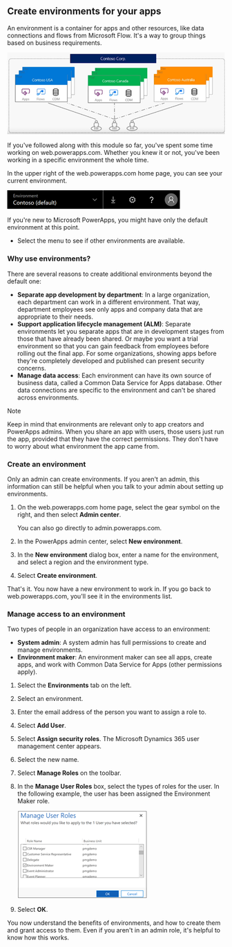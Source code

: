 ## Create environments for your apps
An environment is a container for apps and other resources, like data connections and flows from Microsoft Flow. It's a way to group things based on business requirements.

![Environment picker](../media/powerapps-environments2.png)

If you've followed along with this module so far, you've spent some time working on web.powerapps.com. Whether you knew it or not, you've been working in a specific environment the whole time.

In the upper right of the web.powerapps.com home page, you can see your current environment.

![Environment picker](../media/powerapps-environment-picker.png)

If you're new to Microsoft PowerApps, you might have only the default environment at this point.

- Select the menu to see if other environments are available.

### Why use environments?
There are several reasons to create additional environments beyond the default one:

- **Separate app development by department**: In a large organization, each department can work in a different environment. That way, department employees see only apps and company data that are appropriate to their needs.
- **Support application lifecycle management (ALM)**: Separate environments let you separate apps that are in development stages from those that have already been shared. Or maybe you want a trial environment so that you can gain feedback from employees before rolling out the final app. For some organizations, showing apps before they're completely developed and published can present security concerns.
- **Manage data access**: Each environment can have its own source of business data, called a Common Data Service for Apps database. Other data connections are specific to the environment and can't be shared across environments.

> [!NOTE]
> Keep in mind that environments are relevant only to app creators and PowerApps admins. When you share an app with users, those users just run the app, provided that they have the correct permissions. They don't have to worry about what environment the app came from.

### Create an environment
Only an admin can create environments. If you aren't an admin, this information can still be helpful when you talk to your admin about setting up environments.

1. On the web.powerapps.com home page, select the gear symbol on the right, and then select **Admin center**.

    You can also go directly to admin.powerapps.com.

2. In the PowerApps admin center, select **New environment**. 
3. In the **New environment** dialog box, enter a name for the environment, and select a region and the environment type.
4. Select **Create environment**.

That's it. You now have a new environment to work in. If you go back to web.powerapps.com, you'll see it in the environments list.

### Manage access to an environment
Two types of people in an organization have access to an environment:

* **System admin**: A system admin has full permissions to create and manage environments.
* **Environment maker**: An environment maker can see all apps, create apps, and work with Common Data Service for Apps (other permissions apply).

1. Select the **Environments** tab on the left.
2. Select an environment.
3. Enter the email address of the person you want to assign a role to.
4. Select **Add User**.
5. Select **Assign security roles**. The Microsoft Dynamics 365 user management center appears.
6. Select the new name.
7. Select **Manage Roles** on the toolbar.
8. In the **Manage User Roles** box, select the types of roles for the user. In the following example, the user has been assigned the Environment Maker role.

    ![Select a new user role](../media/powerapps-user-roles.png)

9. Select **OK**.

You now understand the benefits of environments, and how to create them and grant access to them. Even if you aren't in an admin role, it's helpful to know how this works.
